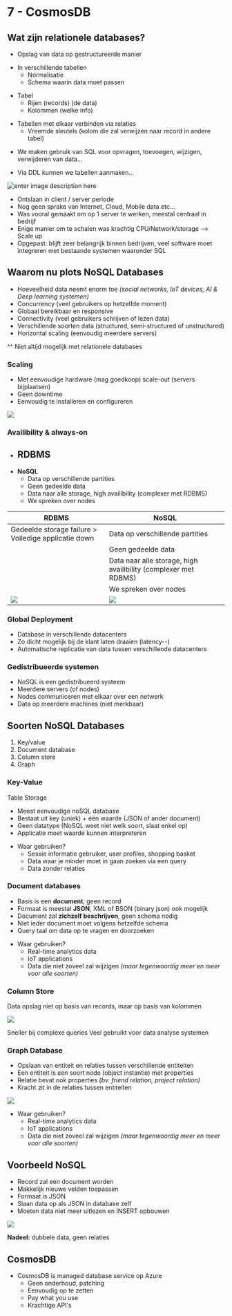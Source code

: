# 7 - CosmosDB
## Wat zijn relationele databases?
- Opslag van data op gestructureerde manier

+ In verschillende tabellen
  + Normalisatie
  + Schema waarin data moet passen

- Tabel
  - Rijen (records) (de data)
  - Kolommen (welke info)

+ Tabellen met elkaar verbinden via relaties
  + Vreemde sleutels (kolom die zal verwijzen naar record in andere tabel)

- We maken gebruik van SQL voor opvragen, toevoegen, wijzigen, verwijderen van data...

+ Via DDL kunnen we tabellen aanmaken...
 
![enter image description here](https://i.imgur.com/l5xD0v6.png)

- Ontslaan in client / server periode
- Nog geen sprake van Internet, Cloud, Mobile data etc...
- Was vooral gemaakt om op 1 server te werken, meestal centraal in bedrijf
- Enige manier om te schalen was krachtig CPU/Network/storage --> Scale up
- Opgepast: blijft zeer belangrijk binnen bedrijven, veel software moet integreren met bestaande systemen waaronder SQL

## Waarom nu plots NoSQL Databases
- Hoeveelheid data neemt enorm toe *(social networks, IoT devices, AI & Deep learning systemen)*
- Concurrency (veel gebruikers op hetzelfde moment)
- Globaal bereikbaar en responsive
- Connectivity (veel gebruikers schrijven of lezen data)
- Verschillende soorten data (structured, semi-structured of unstructured)
- Horizontal scaling (eenvoudig meerdere servers)

^^ Niet altijd mogelijk met relationele databases

### Scaling
- Met eenvoudige hardware (mag goedkoop) scale-out (servers bijplaatsen)
- Geen downtime
- Eenvoudig te installeren en configureren

![](https://i.imgur.com/zQgfovY.png)

### Availibility & always-on
- **RDBMS**
  - 
- **NoSQL**
  - Data op verschillende partities
  - Geen gedeelde data
  - Data naar alle storage, high availibility (complexer met RDBMS)
  - We spreken over nodes

| RDBMS | NoSQL |
|--|--|
| Gedeelde storage failure > Volledige applicatie down | Data op verschillende partities |
| | Geen gedeelde data |
| | Data naar alle storage, high availibility (complexer met RDBMS) |
| | We spreken over nodes |
| ![](https://i.imgur.com/rKURZPi.png) | ![](https://i.imgur.com/0WvIcKI.png) |

### Global Deployment
- Database in verschillende datacenters
- Zo dicht mogelijk bij de klant laten draaien (latency--)
- Automatische replicatie van data tussen verschillende datacenters

### Gedistribueerde systemen
- NoSQL is een gedistribueerd systeem
- Meerdere servers (of nodes)
- Nodes communiceren met elkaar over een netwerk
- Data op meerdere machines (niet merkbaar)

## Soorten NoSQL Databases
1. Key/value
2. Document database
3. Column store
4. Graph

### Key-Value
Table Storage
- Meest eenvoudige noSQL database
- Bestaat uit key (uniek) + één waarde (JSON of ander document)
- Geen datatype (NoSQL weet niet welk soort, slaat enkel op)
- Applicatie moet waarde kunnen interpreteren

+ Waar gebruiken?
  + Sessie informatie gebruiker, user profiles, shopping basket
  + Data waar je minder moet in gaan zoeken via een query
  + Data zonder relaties

### Document databases
- Basis is een **document**, geen record
- Formaat is meestal **JSON**, XML of BSON (binary json) ook mogelijk
- Document zal **zichzelf beschrijven**, geen schema nodig
- Niet ieder document moet volgens hetzelfde schema
- Query taal om data op te vragen en doorzoeken

+ Waar gebruiken?
  + Real-time analytics data
  + IoT applications
  + Data die niet zoveel zal wijzigen *(maar tegenwoordig meer en meer voor alle soorten)*

### Column Store
Data opslag niet op basis van records, maar op basis van kolommen

![](https://i.imgur.com/AXqLpOK.png)

Sneller bij complexe queries
Veel gebruikt voor data analyse systemen

### Graph Database
- Opslaan van entiteit en relaties tussen verschillende entiteiten
- Een entiteit is een soort node (object instantie) met properties
- Relatie bevat ook properties *(bv. friend relation, project relation)*
- Kracht zit in de relaties tussen entiteiten

![](https://i.imgur.com/XGSyJkM.png)

+ Waar gebruiken?
  + Real-time analytics data
  + IoT applications
  + Data die niet zoveel zal wijzigen *(maar tegenwoordig meer en meer voor alle soorten)*

## Voorbeeld NoSQL
- Record zal een document worden
- Makkelijk nieuwe velden toepassen
- Formaat is JSON
- Slaan data op als JSON in database zelf
- Moeten data niet meer uitlezen en INSERT opbouwen

![](https://i.imgur.com/3ZqyFjH.png)

**Nadeel:** dubbele data, geen relaties

## CosmosDB
- CosmosDB is managed database service op Azure
  - Geen onderhoud, patching
  - Eenvoudig op te zetten
  - Pay what you use
  - Krachtige API's
<!--stackedit_data:
eyJoaXN0b3J5IjpbLTM2Mjk3NjQwOSwtMjA0OTEzODM2N119
-->